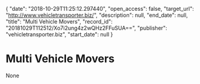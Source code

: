{
  "date": "2018-10-29T11:25:12.297440", 
  "open_access": false, 
  "target_url": "http://www.vehicletransporter.biz/", 
  "description": null, 
  "end_date": null, 
  "title": "Multi Vehicle Movers", 
  "record_id": "20181029T112512/Xo7i2ung4z2wQHz2FFuSUA==", 
  "publisher": "vehicletransporter.biz", 
  "start_date": null
}

# Multi Vehicle Movers

None